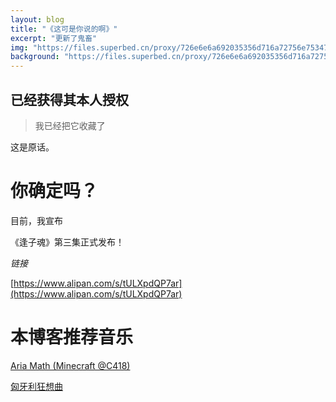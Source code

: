 ```yaml
---
layout: blog
title: "《这可是你说的啊》"
excerpt: "更新了鬼畜"
img: "https://files.superbed.cn/proxy/726e6e6a692035356d716a72756e7534797e743478797f78756934797577352a237c7b2f2b297e282c232d2f237f7f292d792c2e797b2d7b287c782e292b2c2c7928287e7c792934706a7d"
background: "https://files.superbed.cn/proxy/726e6e6a692035356d716a72756e7534797e743478797f7875693479757735232f7f7f7c2a2b7c297b2823287e7c2f7f297c2a2b7e2d237b79292b2f792c2a292e7b222d297b7f34706a7d"
---
```


## 已经获得其本人授权

> 我已经把它收藏了

这是原话。

# 你确定吗？

目前，我宣布

《逢子魂》第三集正式发布！

 _链接_ 

[https://www.alipan.com/s/tULXpdQP7ar](https://www.alipan.com/s/tULXpdQP7ar)


# 本博客推荐音乐

[Aria Math (Minecraft @C418)](https://luluyouweia.github.io/music?62)

[匈牙利狂想曲](https://luluyouweia.github.io/music?32)
